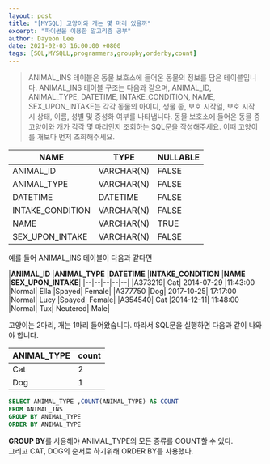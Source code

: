 ```yaml
---
layout: post
title: "[MYSQL] 고양이와 개는 몇 마리 있을까"
excerpt: "파이썬을 이용한 알고리즘 공부"
author: Dayeon Lee
date: 2021-02-03 16:00:00 +0800
tags: [SQL,MYSQLL,programmers,groupby,orderby,count]
---
```


> ANIMAL_INS 테이블은 동물 보호소에 들어온 동물의 정보를 담은 테이블입니다. ANIMAL_INS 테이블 구조는 다음과 같으며, ANIMAL_ID, ANIMAL_TYPE, DATETIME, INTAKE_CONDITION, NAME, SEX_UPON_INTAKE는 각각 동물의 아이디, 생물 종, 보호 시작일, 보호 시작 시 상태, 이름, 성별 및 중성화 여부를 나타냅니다.
동물 보호소에 들어온 동물 중 고양이와 개가 각각 몇 마리인지 조회하는 SQL문을 작성해주세요. 이때 고양이를 개보다 먼저 조회해주세요.



|**NAME**|	**TYPE**|	**NULLABLE**|
|--|--|--|
|ANIMAL_ID	|VARCHAR(N)|	FALSE|
|ANIMAL_TYPE|	VARCHAR(N)	|FALSE|
|DATETIME	|DATETIME	|FALSE|
|INTAKE_CONDITION|	VARCHAR(N)	|FALSE|
|NAME	|VARCHAR(N)	|TRUE|
|SEX_UPON_INTAKE|	VARCHAR(N)	|FALSE|

예를 들어 ANIMAL_INS 테이블이 다음과 같다면

|**ANIMAL_ID**	|**ANIMAL_TYPE**	|**DATETIME**	|**INTAKE_CONDITION**	|**NAME**	|**SEX_UPON_INTAKE**|
|--|--|--|--|--|
|A373219|	Cat|	2014-07-29 |11:43:00	|Normal|	Ella	|Spayed| Female|
|A377750	|Dog|	2017-10-25| 17:17:00	|Normal|	Lucy	|Spayed| Female|
|A354540|	Cat	|2014-12-11| 11:48:00	|Normal|	Tux|	Neutered| Male|


고양이는 2마리, 개는 1마리 들어왔습니다. 따라서 SQL문을 실행하면 다음과 같이 나와야 합니다.

|**ANIMAL_TYPE**|	**count**|
|--|--|
|Cat|	2|
|Dog	|1|


```SQL
SELECT ANIMAL_TYPE ,COUNT(ANIMAL_TYPE) AS COUNT
FROM ANIMAL_INS 
GROUP BY ANIMAL_TYPE
ORDER BY ANIMAL_TYPE

```
**GROUP BY**를 사용해야 ANIMAL_TYPE의 모든 종류를 COUNT할 수 있다.   
그리고 CAT, DOG의 순서로 하기위해 ORDER BY를 사용했다.    

